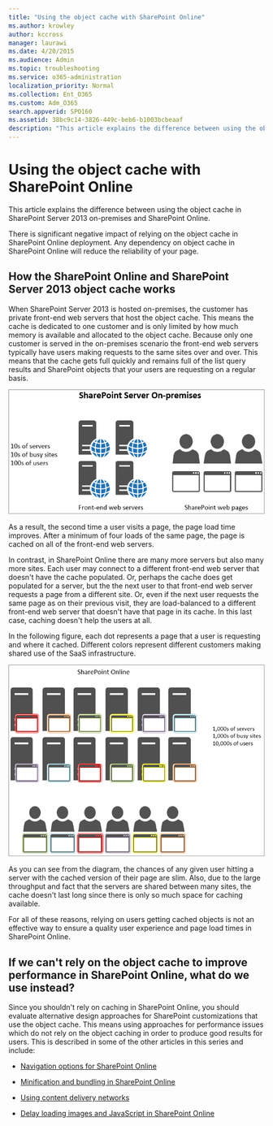 ```yaml
---
title: "Using the object cache with SharePoint Online"
ms.author: krowley
author: kccross
manager: laurawi
ms.date: 4/20/2015
ms.audience: Admin
ms.topic: troubleshooting
ms.service: o365-administration
localization_priority: Normal
ms.collection: Ent_O365
ms.custom: Adm_O365
search.appverid: SPO160
ms.assetid: 38bc9c14-3826-449c-beb6-b1003bcbeaaf
description: "This article explains the difference between using the object cache in SharePoint Server 2013 on-premises and SharePoint Online."
---
```


# Using the object cache with SharePoint Online

This article explains the difference between using the object cache in SharePoint Server 2013 on-premises and SharePoint Online.
  
There is significant negative impact of relying on the object cache in SharePoint Online deployment. Any dependency on object cache in SharePoint Online will reduce the reliability of your page. 
  
## How the SharePoint Online and SharePoint Server 2013 object cache works

When SharePoint Server 2013 is hosted on-premises, the customer has private front-end web servers that host the object cache. This means the cache is dedicated to one customer and is only limited by how much memory is available and allocated to the object cache. Because only one customer is served in the on-premises scenario the front-end web servers typically have users making requests to the same sites over and over. This means that the cache gets full quickly and remains full of the list query results and SharePoint objects that your users are requesting on a regular basis.
  
![Shows traffic and load to on-premises front-end web servers](media/a0d38b36-4909-4abb-8d4e-4930814bb3de.png)
  
As a result, the second time a user visits a page, the page load time improves. After a minimum of four loads of the same page, the page is cached on all of the front-end web servers.
  
In contrast, in SharePoint Online there are many more servers but also many more sites. Each user may connect to a different front-end web server that doesn't have the cache populated. Or, perhaps the cache does get populated for a server, but the the next user to that front-end web server requests a page from a different site. Or, even if the next user requests the same page as on their previous visit, they are load-balanced to a different front-end web server that doesn't have that page in its cache. In this last case, caching doesn't help the users at all.
  
In the following figure, each dot represents a page that a user is requesting and where it cached. Different colors represent different customers making shared use of the SaaS infrastructure.
  
![Shows the results of object caching in SharePoint Online](media/25d04011-ef83-4cb7-9e04-a6ed490f63c3.png)
  
As you can see from the diagram, the chances of any given user hitting a server with the cached version of their page are slim. Also, due to the large throughput and fact that the servers are shared between many sites, the cache doesn't last long since there is only so much space for caching available.
  
For all of these reasons, relying on users getting cached objects is not an effective way to ensure a quality user experience and page load times in SharePoint Online.
  
## If we can't rely on the object cache to improve performance in SharePoint Online, what do we use instead?

Since you shouldn't rely on caching in SharePoint Online, you should evaluate alternative design approaches for SharePoint customizations that use the object cache. This means using approaches for performance issues which do not rely on the object caching in order to produce good results for users. This is described in some of the other articles in this series and include:
  
- [Navigation options for SharePoint Online](navigation-options-for-sharepoint-online.md)
    
- [Minification and bundling in SharePoint Online](minification-and-bundling-in-sharepoint-online.md)
    
- [Using content delivery networks](using-content-delivery-networks-with-sharepoint-online.md)
    
- [Delay loading images and JavaScript in SharePoint Online](delay-loading-images-and-javascript-in-sharepoint-online.md)
    

